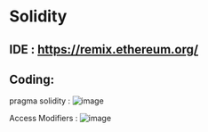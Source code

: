 # Solidity
 
## IDE : https://remix.ethereum.org/

## Coding:
pragma solidity <version>:
![image](https://user-images.githubusercontent.com/8288947/157862642-688efc23-4038-44f2-8bdb-80ded8346a87.png)

Access Modifiers : 
 ![image](https://user-images.githubusercontent.com/8288947/158030706-087f4845-236e-438a-b93a-a9835423d794.png)

